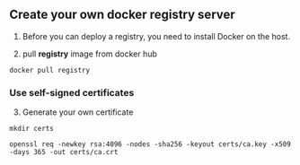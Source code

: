 ## Create your own docker registry server

1. Before you can deploy a registry, you need to install Docker on the host.

2. pull **registry** image from docker hub
```
docker pull registry
```

### Use self-signed certificates

3. Generate your own certificate
```
mkdir certs

openssl req -newkey rsa:4096 -nodes -sha256 -keyout certs/ca.key -x509 -days 365 -out certs/ca.crt
```
